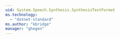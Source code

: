 ```yaml
---
uid: System.Speech.Synthesis.SynthesisTextFormat
ms.technology: 
  - "dotnet-standard"
ms.author: "kbridge"
manager: "ghogen"
---
```

